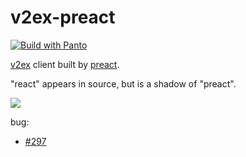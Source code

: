 # v2ex-preact
[![Build with Panto][build-image]][build-url]

[v2ex](https://www.v2ex.com) client built by [preact](https://preactjs.com/).

"react" appears in source, but is a shadow of "preact".

![](http://ww2.sinaimg.cn/large/801b780ajw1f7nc8426uqj20fm0rsn05.jpg)

bug:
 - [#297](https://github.com/developit/preact/issues/297)

[build-image]:https://img.shields.io/badge/build%20with-panto-yellowgreen.svg
[build-url]:http://pantojs.xyz/